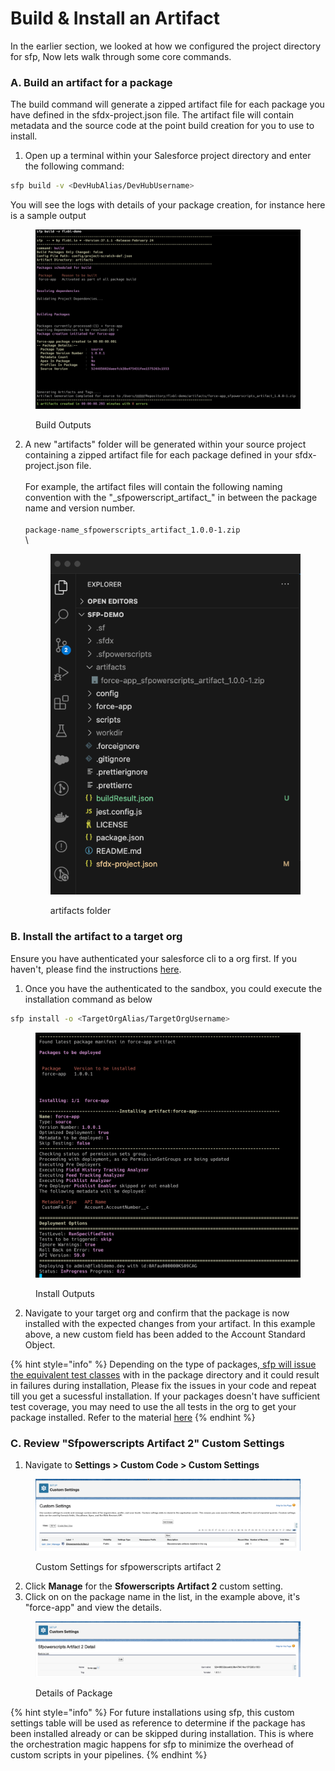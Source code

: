 # Build & Install an Artifact

In the earlier section, we looked at how we configured the project directory for sfp,  Now lets walk through some core commands.

### A. Build an artifact for a package

The build command will generate a zipped artifact file for each package you have defined in the sfdx-project.json file.  The artifact file will contain metadata and the source code at the point build creation for you to use to install.

1. Open up a terminal within your Salesforce project directory and enter the following command:

```bash
sfp build -v <DevHubAlias/DevHubUsername>
```

You will see the logs with details of your package creation, for instance here is a sample output

<figure><img src="../.gitbook/assets/image (43).png" alt=""><figcaption><p>Build Outputs</p></figcaption></figure>

2.  A new "artifacts" folder will be generated within your source project containing a zipped artifact file for each package defined in your sfdx-project.json file.\
    \
    For example, the artifact files will contain the following naming convention with the "\_sfpowerscript\_artifact\_" in between the package name and version number.\
    \
    `package-name_sfpowerscripts_artifact_1.0.0-1.zip` \
    \


    <figure><img src="../.gitbook/assets/image (38).png" alt=""><figcaption><p>artifacts folder</p></figcaption></figure>

### B. Install the artifact to a target org

Ensure you have authenticated your salesforce cli to a org first.  If you haven't, please find the instructions [here](https://developer.salesforce.com/docs/atlas.en-us.sfdx\_dev.meta/sfdx\_dev/sfdx\_dev\_auth\_web\_flow.htm).

1. Once you have the authenticated to the sandbox, you could execute the installation command as below

```bash
sfp install -o <TargetOrgAlias/TargetOrgUsername>
```

<figure><img src="../.gitbook/assets/image (41).png" alt=""><figcaption><p>Install Outputs</p></figcaption></figure>

2. Navigate to your target org and confirm that the package is now installed with the expected changes from your artifact.  In this example above, a new custom field has been added to the Account Standard Object.

{% hint style="info" %}
Depending on the type of packages,[ sfp will issue the equivalent test classes](../concepts/supported-package-types/) with in the package directory and it could result in failures during installation,  Please fix the issues in your code and repeat till you get a sucessful installation.   If your packages doesn't have sufficient test coverage, you may need to use the all tests in the org to get your package installed. Refer to the material [here](../building-artifacts/configuring-installation-behaviour-of-a-package/optimized-installation.md)
{% endhint %}

### C. Review "Sfpowerscripts Artifact 2" Custom Settings

1. Navigate to **Settings > Custom Code > Custom Settings**

<figure><img src="../.gitbook/assets/image (44).png" alt=""><figcaption><p>Custom Settings for sfpowerscripts artifact 2</p></figcaption></figure>

2. Click **Manage** for the **Sfowerscripts Artifact 2** custom setting.
3. Click on on the package name in the list, in the example above, it's "force-app" and view the details. &#x20;

<figure><img src="../.gitbook/assets/image (45).png" alt=""><figcaption><p>Details of Package</p></figcaption></figure>

{% hint style="info" %}
For future installations using sfp, this custom settings table will be used as reference to determine if the package has been installed already or can be skipped during installation.  This is where the orchestration magic happens for sfp to minimize the overhead of custom scripts in your pipelines.
{% endhint %}
